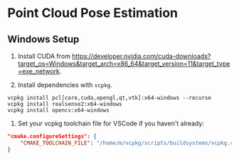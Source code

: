 # Point Cloud Pose Estimation

## Windows Setup

1. Install CUDA from https://developer.nvidia.com/cuda-downloads?target_os=Windows&target_arch=x86_64&target_version=11&target_type=exe_network.

1. Install dependencies with `vcpkg`.

```
vcpkg install pcl[core,cuda,opengl,qt,vtk]:x64-windows --recurse
vcpkg install realsense2:x64-windows
vcpkg install opencv:x64-windows
```

1. Set your vcpkg toolchain file for VSCode if you haven't already:
```json
"cmake.configureSettings": {
    "CMAKE_TOOLCHAIN_FILE": "/home/m/vcpkg/scripts/buildsystems/vcpkg.cmake"
}
```
